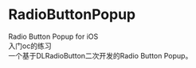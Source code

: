 # RadioButtonPopup
Radio Button Popup for iOS  
入门oc的练习  
一个基于DLRadioButton二次开发的Radio Button Popup。
